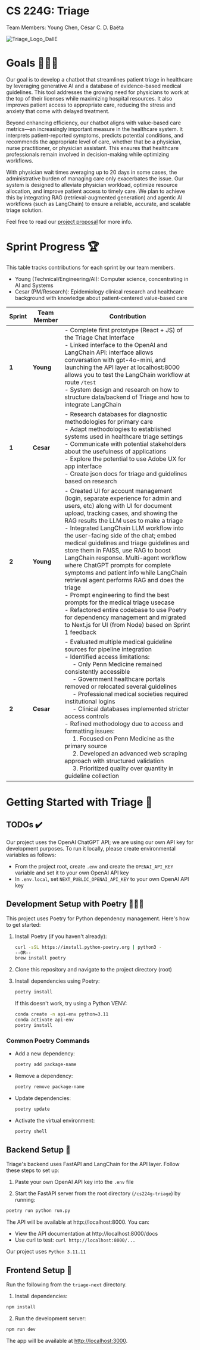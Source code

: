 # CS 224G: Triage

Team Members: Young Chen, César C. D. Baëta

![Triage_Logo_DallE](https://github.com/user-attachments/assets/dbbe05d2-3139-4889-b2b3-37b2d4e8ffd5)

# Goals 👨🏻‍⚕️
Our goal is to develop a chatbot that streamlines patient triage in healthcare by leveraging generative AI and a database of evidence-based medical guidelines. This tool addresses the growing need for physicians to work at the top of their licenses while maximizing hospital resources. It also improves patient access to appropriate care, reducing the stress and anxiety that come with delayed treatment.

Beyond enhancing efficiency, our chatbot aligns with value-based care metrics—an increasingly important measure in the healthcare system. It interprets patient-reported symptoms, predicts potential conditions, and recommends the appropriate level of care, whether that be a physician, nurse practitioner, or physician assistant. This ensures that healthcare professionals remain involved in decision-making while optimizing workflows.

With physician wait times averaging up to 20 days in some cases, the administrative burden of managing care only exacerbates the issue. Our system is designed to alleviate physician workload, optimize resource allocation, and improve patient access to timely care. We plan to achieve this by integrating RAG (retrieval-augmented generation) and agentic AI workflows (such as LangChain) to ensure a reliable, accurate, and scalable triage solution.

Feel free to read our [project proposal](https://docs.google.com/document/d/1e8rt0J3iPCRJJVk_Oy_Pvra7Q6esKACeQp7xBpgs9GE/edit?usp=sharing) for more info.

# Sprint Progress 🏆

This table tracks contributions for each sprint by our team members.
- Young (Technical/Engineering/AI): Computer science, concentrating in AI and Systems
- Cesar (PM/Research): Epidemiology clinical research and healthcare background with knowledge about patient-centered value-based care 

| Sprint  | Team Member | Contribution |
|---------|--------------|---------------|
| **1** | **Young** | - Complete first prototype (React + JS) of the Triage Chat Interface <br> - Linked interface to the OpenAI and LangChain API: interface allows conversation with gpt-4o-mini, and launching the API layer at localhost:8000 allows you to test the LangChain workflow at route `/test` <br> - System design and research on how to structure data/backend of Triage and how to integrate LangChain
| **1** | **Cesar** | - Research databases for diagnostic methodologies for primary care <br> - Adapt methodologies to established systems used in healthcare triage settings <br> - Communicate with potential stakeholders about the usefulness of applications <br> - Explore the potential to use Adobe UX for app interface <br> - Create json docs for triage and guidelines based on research <br>|
| **2** | **Young** | - Created UI for account management (login, separate experience for admin and users, etc) along with UI for document upload, tracking cases, and showing the RAG results the LLM uses to make a triage <br> - Integrated LangChain LLM workflow into the user-facing side of the chat; embed medical guidelines and triage guidelines and store them in FAISS, use RAG to boost LangChain response. Multi-agent workflow where ChatGPT prompts for complete symptoms and patient info while LangChain retrieval agent performs RAG and does the triage <br> - Prompt engineering to find the best prompts for the medical triage usecase <br> - Refactored entire codebase to use Poetry for dependency management and migrated to Next.js for UI (from Node) based on Sprint 1 feedback <br>
| **2** | **Cesar** | - Evaluated multiple medical guideline sources for pipeline integration <br> - Identified access limitations: <br> &nbsp;&nbsp;&nbsp;&nbsp; - Only Penn Medicine remained consistently accessible <br> &nbsp;&nbsp;&nbsp;&nbsp; - Government healthcare portals removed or relocated several guidelines <br> &nbsp;&nbsp;&nbsp;&nbsp; - Professional medical societies required institutional logins <br> &nbsp;&nbsp;&nbsp;&nbsp; - Clinical databases implemented stricter access controls <br> - Refined methodology due to access and formatting issues: <br> &nbsp;&nbsp;&nbsp;&nbsp; 1. Focused on Penn Medicine as the primary source <br> &nbsp;&nbsp;&nbsp;&nbsp; 2. Developed an advanced web scraping approach with structured validation <br> &nbsp;&nbsp;&nbsp;&nbsp; 3. Prioritized quality over quantity in guideline collection |



# Getting Started with Triage 🏁

## TODOs ✔️

Our project uses the OpenAI ChatGPT API; we are using our own API key for development purposes. To run it locally, please create environmental variables as follows:
- From the project root, create `.env` and create the `OPENAI_API_KEY` variable and set it to your own OpenAI API key
- In `.env.local`, set `NEXT_PUBLIC_OPENAI_API_KEY` to your own OpenAI API key

## Development Setup with Poetry 👩🏻‍💼

This project uses Poetry for Python dependency management. Here's how to get started:

1. Install Poetry (if you haven't already):
   ```bash
   curl -sSL https://install.python-poetry.org | python3 -
   --OR--
   brew install poetry
   ```

2. Clone this repository and navigate to the project directory (root)

3. Install dependencies using Poetry:
   ```bash
   poetry install
   ```
   If this doesn't work, try using a Python VENV:
      ```bash
   conda create -n api-env python=3.11
   conda activate api-env
   poetry install
   ```

### Common Poetry Commands

- Add a new dependency:
  ```bash
  poetry add package-name
  ```
- Remove a dependency:
  ```bash
  poetry remove package-name
  ```
- Update dependencies:
  ```bash
  poetry update
  ```
- Activate the virtual environment:
  ```bash
  poetry shell
  ```

## Backend Setup 🔧

Triage's backend uses FastAPI and LangChain for the API layer. Follow these steps to set up:

1. Paste your own OpenAI API key into the `.env` file

2. Start the FastAPI server from the root directory (`/cs224g-triage`) by running:
```bash
poetry run python run.py
```

The API will be available at http://localhost:8000. You can:
- View the API documentation at http://localhost:8000/docs
- Use curl to test: `curl http://localhost:8000/...`

Our project uses `Python 3.11.11`

## Frontend Setup 🎨
Run the following from the `triage-next` directory.

1. Install dependencies:
```bash
npm install
```

2. Run the development server:
```bash
npm run dev
```

The app will be available at [http://localhost:3000](http://localhost:3000).
